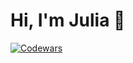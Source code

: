 # Hi, I'm Julia 👋


[![Codewars](https://www.codewars.com/users/juliamorozova/badges/micro)](https://www.codewars.com/users/juliamorozova)

<!--
<p align='center'>
   <a href="https://github-readme-stats.vercel.app/api?username=juliasleptsova&show_icons=true&count_private=true"><img
           height=150
           src="https://github-readme-stats.vercel.app/api?username=juliasleptsova&show_icons=true&count_private=true"/></a>
   <a href="https://github.com/juliasleptsova/github-readme-stats"><img height=150
                                                                  src="https://github-readme-stats.vercel.app/api/top-langs/?username=juliasleptsova&layout=compact"/></a>
</p>
<p align='center'>
   <a href="https://www.linkedin.com/in/julia-m-038a02212/">
       <img src="https://img.shields.io/badge/linkedin-%230077B5.svg?&style=for-the-badge&logo=linkedin&logoColor=white"/>
   </a>
   <a href="https://t.me/juliimorozova">
       <img src="https://img.shields.io/badge/Telegram-2CA5E0?style=for-the-badge&logo=telegram&logoColor=white"/>
   </a>
<p align='center'>
   📫 How to reach me: <a href='mailto:yulii.morozova@gmail.com'>yulii.morozova@gmail.com</a>
</p> 

<!--
**juliasleptsova/juliasleptsova** is a ✨ _special_ ✨ repository because its `README.md` (this file) appears on your GitHub profile.

Here are some ideas to get you started:

- 🔭 I’m currently working on ...
- 🌱 I’m currently learning ...
- 👯 I’m looking to collaborate on ...
- 🤔 I’m looking for help with ...
- 💬 Ask me about ...
- 📫 How to reach me: ...
- 😄 Pronouns: ...
- ⚡ Fun fact: ...
-->
